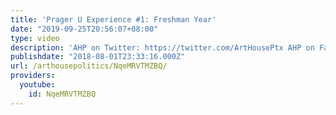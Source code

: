 ```yaml
---
title: 'Prager U Experience #1: Freshman Year'
date: "2019-09-25T20:56:07+08:00"
type: video
description: 'AHP on Twitter: https://twitter.com/ArtHousePtx AHP on Facebook: https://www.facebook.com/arthousepolitics/'
publishdate: "2018-08-01T23:33:16.000Z"
url: /arthousepolitics/NqeMRVTMZBQ/
providers:
  youtube:
    id: NqeMRVTMZBQ
---
```


